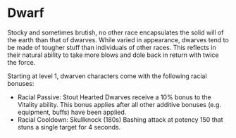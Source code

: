 # Dwarf
Stocky and sometimes brutish, no other race encapsulates the solid will of the
earth than that of dwarves. While varied in appearance, dwarves tend to be made
of tougher stuff than individuals of other races. This reflects in their natural
ability to take more blows and dole back in return with twice the force.

Starting at level 1, dwarven characters come with the following racial bonuses:

- Racial Passive: Stout Hearted
  Dwarves receive a 10% bonus to the Vitality ability. This bonus applies after
  all other additive bonuses (e.g. equipment, buffs) have been applied.
- Racial Cooldown: Skullknock (180s)
  Bashing attack at potency 150 that stuns a single target for 4 seconds.
